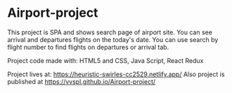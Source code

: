# Airport-project

This project is SPA and shows search page of airport site. You can see arrival and departures flights on the today's date. You can use search by flight number to find flights on departures or arrival tab.

Project code made with:
HTML5 and CSS,
Java Script,
React
Redux

Project lives at: https://heuristic-swirles-cc2529.netlify.app/
Also project is published at https://vvspl.github.io/Airport-project/